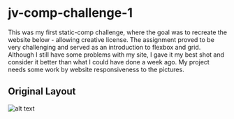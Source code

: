 # jv-comp-challenge-1

This was my first static-comp challenge, where the goal was to recreate the website below - allowing creative license. The assignment proved to be very challenging and served as an introduction to flexbox and grid. Although I still have some problems with my site, I gave it my best shot and consider it better than what I could have done a week ago. My project needs some work by website responsiveness to the pictures. 

## Original Layout
![alt text](image.jpg)

##



